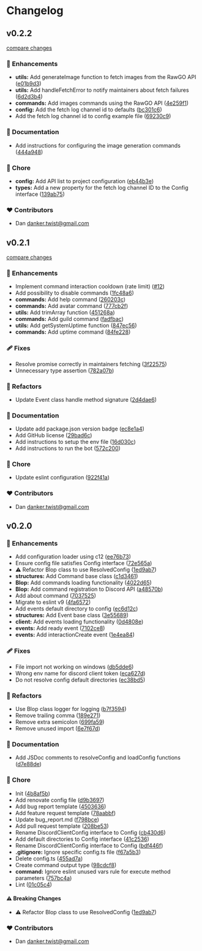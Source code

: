 # Changelog


## v0.2.2

[compare changes](https://github.com/dankerow/blop/compare/v0.2.1...v0.2.2)

### 🚀 Enhancements

- **utils:** Add generateImage function to fetch images from the RawGO API ([e01b9d3](https://github.com/dankerow/blop/commit/e01b9d3))
- **utils:** Add handleFetchError to notify maintainers about fetch failures ([6d2d3b4](https://github.com/dankerow/blop/commit/6d2d3b4))
- **commands:** Add images commands using the RawGO API ([4e259f1](https://github.com/dankerow/blop/commit/4e259f1))
- **config:** Add the fetch log channel id to defaults ([bc301c6](https://github.com/dankerow/blop/commit/bc301c6))
- Add the fetch log channel id to config example file ([69230c9](https://github.com/dankerow/blop/commit/69230c9))

### 📖 Documentation

- Add instructions for configuring the image generation commands ([444a948](https://github.com/dankerow/blop/commit/444a948))

### 🏡 Chore

- **config:** Add API list to project configuration ([eb44b3e](https://github.com/dankerow/blop/commit/eb44b3e))
- **types:** Add a new property for the fetch log channel ID to the Config interface ([139ab75](https://github.com/dankerow/blop/commit/139ab75))

### ❤️ Contributors

- Dan <danker.twist@gmail.com>

## v0.2.1

[compare changes](https://github.com/dankerow/blop/compare/v0.2.0...v0.2.1)

### 🚀 Enhancements

- Implement command interaction cooldown (rate limit) ([#12](https://github.com/dankerow/blop/pull/12))
- Add possibility to disable commands ([1fc48a6](https://github.com/dankerow/blop/commit/1fc48a6))
- **commands:** Add help command ([260203c](https://github.com/dankerow/blop/commit/260203c))
- **commands:** Add avatar command ([777cb2f](https://github.com/dankerow/blop/commit/777cb2f))
- **utils:** Add trimArray function ([451268a](https://github.com/dankerow/blop/commit/451268a))
- **commands:** Add guild command ([fadfbac](https://github.com/dankerow/blop/commit/fadfbac))
- **utils:** Add getSystemUptime function ([847ec56](https://github.com/dankerow/blop/commit/847ec56))
- **commands:** Add uptime command ([84fe228](https://github.com/dankerow/blop/commit/84fe228))

### 🩹 Fixes

- Resolve promise correctly in maintainers fetching ([3f22575](https://github.com/dankerow/blop/commit/3f22575))
- Unnecessary type assertion ([782a07b](https://github.com/dankerow/blop/commit/782a07b))

### 💅 Refactors

- Update Event class handle method signature ([2d4dae6](https://github.com/dankerow/blop/commit/2d4dae6))

### 📖 Documentation

- Update add package.json version badge ([ec8e1a4](https://github.com/dankerow/blop/commit/ec8e1a4))
- Add GitHub license ([29bad6c](https://github.com/dankerow/blop/commit/29bad6c))
- Add instructions to setup the env file ([16d030c](https://github.com/dankerow/blop/commit/16d030c))
- Add instructions to run the bot ([572c200](https://github.com/dankerow/blop/commit/572c200))

### 🏡 Chore

- Update eslint configuration ([922f41a](https://github.com/dankerow/blop/commit/922f41a))

### ❤️ Contributors

- Dan <danker.twist@gmail.com>

## v0.2.0


### 🚀 Enhancements

- Add configuration loader using c12 ([ee76b73](https://github.com/dankerow/blop/commit/ee76b73))
- Ensure config file satisfies Config interface ([72e565a](https://github.com/dankerow/blop/commit/72e565a))
- ⚠️  Refactor Blop class to use ResolvedConfig ([1ed9ab7](https://github.com/dankerow/blop/commit/1ed9ab7))
- **structures:** Add Command base class ([c1d3461](https://github.com/dankerow/blop/commit/c1d3461))
- **Blop:** Add commands loading functionality ([4022d65](https://github.com/dankerow/blop/commit/4022d65))
- **Blop:** Add command registration to Discord API ([a48570b](https://github.com/dankerow/blop/commit/a48570b))
- Add about command ([7037525](https://github.com/dankerow/blop/commit/7037525))
- Migrate to eslint v9 ([4fa6572](https://github.com/dankerow/blop/commit/4fa6572))
- Add events default directory to config ([ec6d12c](https://github.com/dankerow/blop/commit/ec6d12c))
- **structures:** Add Event base class ([3e55689](https://github.com/dankerow/blop/commit/3e55689))
- **client:** Add events loading functionality ([0d4808e](https://github.com/dankerow/blop/commit/0d4808e))
- **events:** Add ready event ([7102ce8](https://github.com/dankerow/blop/commit/7102ce8))
- **events:** Add interactionCreate event ([1e4ea84](https://github.com/dankerow/blop/commit/1e4ea84))

### 🩹 Fixes

- File import not working on windows ([db5dde6](https://github.com/dankerow/blop/commit/db5dde6))
- Wrong env name for discord client token ([eca627d](https://github.com/dankerow/blop/commit/eca627d))
- Do not resolve config default directories ([ec38bd5](https://github.com/dankerow/blop/commit/ec38bd5))

### 💅 Refactors

- Use Blop class logger for logging ([b7f3594](https://github.com/dankerow/blop/commit/b7f3594))
- Remove trailing comma ([189e271](https://github.com/dankerow/blop/commit/189e271))
- Remove extra semicolon ([699fa59](https://github.com/dankerow/blop/commit/699fa59))
- Remove unused import ([6e7f67d](https://github.com/dankerow/blop/commit/6e7f67d))

### 📖 Documentation

- Add JSDoc comments to resolveConfig and loadConfig functions ([d7e88de](https://github.com/dankerow/blop/commit/d7e88de))

### 🏡 Chore

- Init ([4b8af5b](https://github.com/dankerow/blop/commit/4b8af5b))
- Add renovate config file ([d9b3697](https://github.com/dankerow/blop/commit/d9b3697))
- Add bug report template ([4503636](https://github.com/dankerow/blop/commit/4503636))
- Add feature request template ([78aabbf](https://github.com/dankerow/blop/commit/78aabbf))
- Update bug_report.md ([f798bce](https://github.com/dankerow/blop/commit/f798bce))
- Add pull request template ([208be53](https://github.com/dankerow/blop/commit/208be53))
- Rename DiscordClientConfig interface to Config ([cb430d6](https://github.com/dankerow/blop/commit/cb430d6))
- Add default directories to Config interface ([41c2536](https://github.com/dankerow/blop/commit/41c2536))
- Rename DiscordClientConfig interface to Config ([bdf446f](https://github.com/dankerow/blop/commit/bdf446f))
- **.gitignore:** Ignore specific config.ts file ([f67a5b3](https://github.com/dankerow/blop/commit/f67a5b3))
- Delete config.ts ([455ad7a](https://github.com/dankerow/blop/commit/455ad7a))
- Create command output type ([98cdcf8](https://github.com/dankerow/blop/commit/98cdcf8))
- **command:** Ignore eslint unused vars rule for execute method parameters ([757bc4a](https://github.com/dankerow/blop/commit/757bc4a))
- Lint ([01c05c4](https://github.com/dankerow/blop/commit/01c05c4))

#### ⚠️ Breaking Changes

- ⚠️  Refactor Blop class to use ResolvedConfig ([1ed9ab7](https://github.com/dankerow/blop/commit/1ed9ab7))

### ❤️ Contributors

- Dan <danker.twist@gmail.com>


